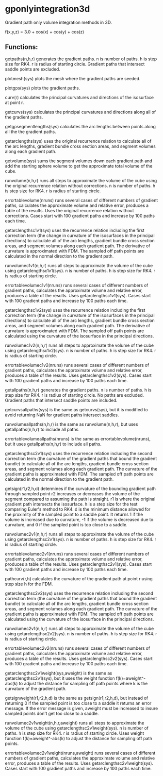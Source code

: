 # gponlyintegration3d
Gradient path only volume integration methods in 3D.

f(x,y,z) = 3.0 + cos(x) + cos(y) + cos(z)

Functions:
-----------------------------------------

getpaths(n,h,r) generates the gradient paths. n is number of paths. h is step size for RK4. r is radius of starting circle. Gradient paths that intersect saddle points are excluded.

plotmesh(sys) plots the mesh where the gradient paths are seeded.

plotgps(sys) plots the gradient paths.

curv(r) calculates the principal curvatures and directions of the isosurface at point r.

getcurvs(sys) calculates the principal curvatures and directions along all of the gradient paths.

getgpsegmentlengths(sys) calculates the arc lengths between points along all the the gradient paths.

getarclengths(sys) uses the original recurrence relation to calculate all of the arc lengths, gradient bundle cross section areas, and segment volumes along each gradient path.

getvolume(sys) sums the segment volumes down each gradient path and add the starting sphere volume to get the approximate total volume of the cube.

runvolume(n,h,r) runs all steps to approximate the volume of the cube using the original recurrence relation without corrections. n is number of paths. h is step size for RK4. r is radius of starting circle.

errortablevolume(nruns) runs several cases of different numbers of gradient paths, calculates the approximate volume and relative error, produces a table of the results. Uses the original recurrence relation without corrections. Cases start with 100 gradient paths and increase by 100 paths each time.

getarclengthsc1v1(sys) uses the recurrence relation including the first correction term (the change in curvature of the isosurfaces in the principal directions) to calculate all of the arc lengths, gradient bundle cross section areas, and segment volumes along each gradient path. The derivative of curvature is approximated with FDM. The sampled off path points are calculated in the normal direction to the gradient path.

runvolumec1v1(n,h,r) runs all steps to approximate the volume of the cube using getarclengthsc1v1(sys). n is number of paths. h is step size for RK4. r is radius of starting circle.

errortablevolumec1v1(nruns) runs several cases of different numbers of gradient paths, calculates the approximate volume and relative error, produces a table of the results. Uses getarclengthsc1v1(sys). Cases start with 100 gradient paths and increase by 100 paths each time.

getarclengthsc1v2(sys) uses the recurrence relation including the first correction term (the change in curvature of the isosurfaces in the principal directions) to calculate all of the arc lengths, gradient bundle cross section areas, and segment volumes along each gradient path. The derivative of curvature is approximated with FDM. The sampled off path points are calculated using the curvature of the isosurface in the principal directions.


runvolumec1v2(n,h,r) runs all steps to approximate the volume of the cube using getarclengthsc1v2(sys). n is number of paths. h is step size for RK4. r is radius of starting circle.

errortablevolumec1v2(nruns) runs several cases of different numbers of gradient paths, calculates the approximate volume and relative error, produces a table of the results. Uses getarclengthsc1v2(sys). Cases start with 100 gradient paths and increase by 100 paths each time.

getallpaths(n,h,r) generates the gradient paths. n is number of paths. h is step size for RK4. r is radius of starting circle. No paths are excluded. Gradient paths that intersect saddle points are included.

getcurvsallpaths(sys) is the same as getcurvs(sys), but it is modified to avoid returning NaN for gradient paths intersect saddles.

runvolumeallpaths(n,h,r) is the same as runvolume(n,h,r), but uses getallpaths(n,h,r) to include all paths.

errortablevolumeallpaths(nruns) is the same as errortablevolume(nruns), but it uses getallpaths(n,h,r) to include all paths.

getarclengthsc2v1(sys) uses the recurrence relation including the second correction term (the curvature of the gradient paths that bound the gradient bundle) to calculate all of the arc lengths, gradient bundle cross section areas, and segment volumes along each gradient path. The curvature of the gradient paths is approximated with FDM. The sampled off path points are calculated in the normal direction to the gradient path.

getsign(r1,r2,h,d) determines if the curvature of the bounding gradient path through sampled point r2 increases or decreases the volume of the segment compared to assuming the path is straight. r1 is where the original gradient path intersects the isosurface. h is a step size for the test comparing Euler's method to RK4. d is the minimum distance allowed for the proximity of the sampled point to a saddle point. It returns 1 if the volume is increased due to curvature, -1 if the volume is decreased due to curvature, and 0 if the sampled point is too close to a saddle.

runvolumec2v1(n,h,r) runs all steps to approximate the volume of the cube using getarclengthsc2v1(sys). n is number of paths. h is step size for RK4. r is radius of starting circle.

errortablevolumec2v1(nruns) runs several cases of different numbers of gradient paths, calculates the approximate volume and relative error, produces a table of the results. Uses getarclengthsc2v1(sys). Cases start with 100 gradient paths and increase by 100 paths each time.

pathcurv(r,h) calculates the curvature of the gradient path at point r using step size h for the FDM.

getarclengthsc2v2(sys) uses the recurrence relation including the second correction term (the curvature of the gradient paths that bound the gradient bundle) to calculate all of the arc lengths, gradient bundle cross section areas, and segment volumes along each gradient path. The curvature of the gradient paths is approximated with FDM. The sampled off path points are calculated using the curvature of the isosurface in the principal directions.

runvolumec2v1(n,h,r) runs all steps to approximate the volume of the cube using getarclengthsc2v2(sys). n is number of paths. h is step size for RK4. r is radius of starting circle.

errortablevolumec2v2(nruns) runs several cases of different numbers of gradient paths, calculates the approximate volume and relative error, produces a table of the results. Uses getarclengthsc2v2(sys). Cases start with 100 gradient paths and increase by 100 paths each time.

getarclengthsc2v1weight(sys,aweight) is the same as getarclengthsc2v1(sys), but it uses the weight function f(k)=aweight^-abs(k) to adjust the distance for sampling off path points where k is the curvature of the gradient path.

getsignweight(r1,r2,h,d) is the same as getsign(r1,r2,h,d), but instead of returning 0 if the sampled point is too close to a saddle it returns an error message. If the error message is given, aweight must be increased to insure sampled points don't get too close to a saddle.

runvolumec2v1weight(n,h,r,aweight) runs all steps to approximate the volume of the cube using getarclengthsc2v1weight(sys). n is number of paths. h is step size for RK4. r is radius of starting circle. Uses weight function f(k)=aweight^-abs(k) to adjust the distance for sampling off path points.

errortablevolumec2v1weight(nruns,aweight) runs several cases of different numbers of gradient paths, calculates the approximate volume and relative error, produces a table of the results. Uses getarclengthsc2v1weight(sys). Cases start with 100 gradient paths and increase by 100 paths each time.
